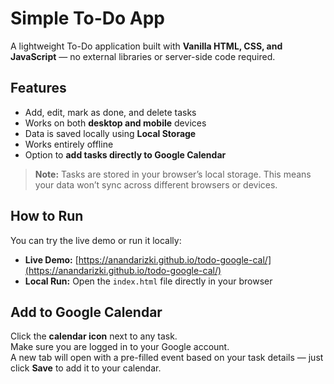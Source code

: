 # Simple To-Do App

A lightweight To-Do application built with **Vanilla HTML, CSS, and JavaScript** — no external libraries or server-side code required.

## Features

- Add, edit, mark as done, and delete tasks
- Works on both **desktop and mobile** devices
- Data is saved locally using **Local Storage**
- Works entirely offline
- Option to **add tasks directly to Google Calendar**

> **Note:** Tasks are stored in your browser’s local storage. This means your data won’t sync across different browsers or devices.

## How to Run

You can try the live demo or run it locally:

- **Live Demo:** [https://anandarizki.github.io/todo-google-cal/](https://anandarizki.github.io/todo-google-cal/)
- **Local Run:** Open the `index.html` file directly in your browser

## Add to Google Calendar

Click the **calendar icon** next to any task.  
Make sure you are logged in to your Google account.  
A new tab will open with a pre-filled event based on your task details — just click **Save** to add it to your calendar.
